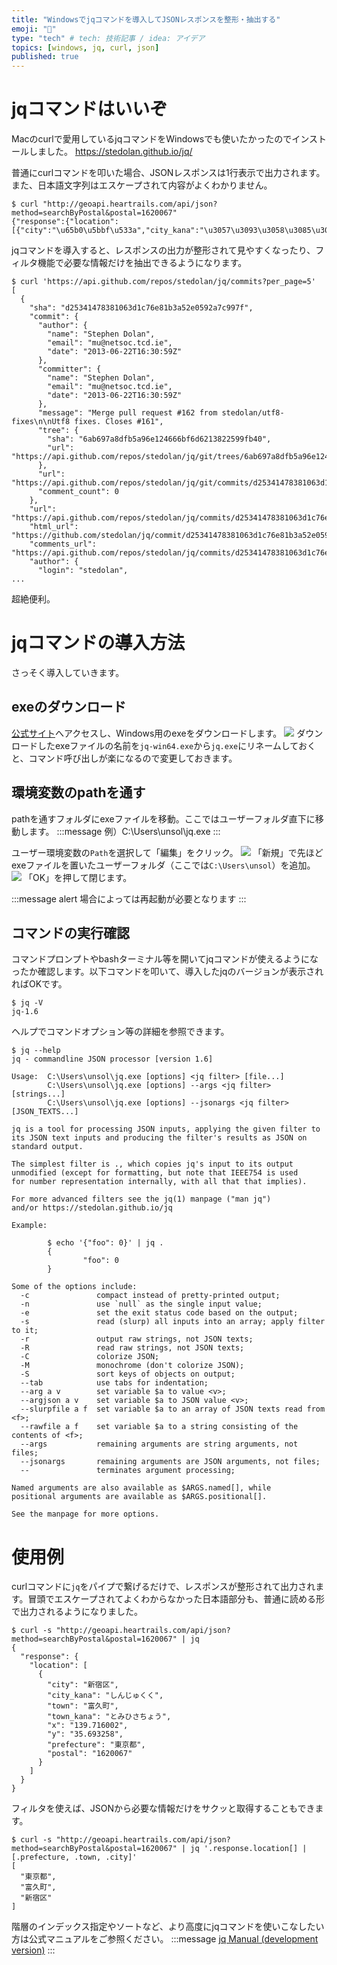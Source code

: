 ```yaml
---
title: "Windowsでjqコマンドを導入してJSONレスポンスを整形・抽出する"
emoji: "🐡"
type: "tech" # tech: 技術記事 / idea: アイデア
topics: [windows, jq, curl, json]
published: true
---
```

# jqコマンドはいいぞ
Macのcurlで愛用しているjqコマンドをWindowsでも使いたかったのでインストールしました。
https://stedolan.github.io/jq/

普通にcurlコマンドを叩いた場合、JSONレスポンスは1行表示で出力されます。また、日本語文字列はエスケープされて内容がよくわかりません。
```shell
$ curl "http://geoapi.heartrails.com/api/json?method=searchByPostal&postal=1620067"
{"response":{"location":[{"city":"\u65b0\u5bbf\u533a","city_kana":"\u3057\u3093\u3058\u3085\u304f\u304f","town":"\u5bcc\u4e45\u753a","town_kana":"\u3068\u307f\u3072\u3055\u3061\u3087\u3046","x":"139.716002","y":"35.693258","prefecture":"\u6771\u4eac\u90fd","postal":"1620067"}]}}
```

jqコマンドを導入すると、レスポンスの出力が整形されて見やすくなったり、フィルタ機能で必要な情報だけを抽出できるようになります。

```shell
$ curl 'https://api.github.com/repos/stedolan/jq/commits?per_page=5'
[
  {
    "sha": "d25341478381063d1c76e81b3a52e0592a7c997f",
    "commit": {
      "author": {
        "name": "Stephen Dolan",
        "email": "mu@netsoc.tcd.ie",
        "date": "2013-06-22T16:30:59Z"
      },
      "committer": {
        "name": "Stephen Dolan",
        "email": "mu@netsoc.tcd.ie",
        "date": "2013-06-22T16:30:59Z"
      },
      "message": "Merge pull request #162 from stedolan/utf8-fixes\n\nUtf8 fixes. Closes #161",
      "tree": {
        "sha": "6ab697a8dfb5a96e124666bf6d6213822599fb40",
        "url": "https://api.github.com/repos/stedolan/jq/git/trees/6ab697a8dfb5a96e124666bf6d6213822599fb40"
      },
      "url": "https://api.github.com/repos/stedolan/jq/git/commits/d25341478381063d1c76e81b3a52e0592a7c997f",
      "comment_count": 0
    },
    "url": "https://api.github.com/repos/stedolan/jq/commits/d25341478381063d1c76e81b3a52e0592a7c997f",
    "html_url": "https://github.com/stedolan/jq/commit/d25341478381063d1c76e81b3a52e0592a7c997f",
    "comments_url": "https://api.github.com/repos/stedolan/jq/commits/d25341478381063d1c76e81b3a52e0592a7c997f/comments",
    "author": {
      "login": "stedolan",
...
```
超絶便利。

# jqコマンドの導入方法
さっそく導入していきます。
## exeのダウンロード
[公式サイト](https://stedolan.github.io/jq/)へアクセスし、Windows用のexeをダウンロードします。
![](https://storage.googleapis.com/zenn-user-upload/ho4zy92wbnpgnmsomltu6vpfrnd1)
ダウンロードしたexeファイルの名前を`jq-win64.exe`から`jq.exe`にリネームしておくと、コマンド呼び出しが楽になるので変更しておきます。

## 環境変数のpathを通す
pathを通すフォルダにexeファイルを移動。ここではユーザーフォルダ直下に移動します。
:::message
例）C:\Users\unsol\jq.exe
:::

ユーザー環境変数の`Path`を選択して「編集」をクリック。
![](https://storage.googleapis.com/zenn-user-upload/0mr5wep4jr2iekz8if0tp5l4s2ix)
「新規」で先ほどexeファイルを置いたユーザーフォルダ（ここでは`C:\Users\unsol`）を追加。
![](https://storage.googleapis.com/zenn-user-upload/yp6oq6qoeps2xy4wdr4kx8nnaskc)
「OK」を押して閉じます。

:::message alert
場合によっては再起動が必要となります
:::
## コマンドの実行確認
コマンドプロンプトやbashターミナル等を開いてjqコマンドが使えるようになったか確認します。以下コマンドを叩いて、導入したjqのバージョンが表示されればOKです。
```shell
$ jq -V
jq-1.6
```

ヘルプでコマンドオプション等の詳細を参照できます。
```shell
$ jq --help
jq - commandline JSON processor [version 1.6]

Usage:  C:\Users\unsol\jq.exe [options] <jq filter> [file...]
        C:\Users\unsol\jq.exe [options] --args <jq filter> [strings...]
        C:\Users\unsol\jq.exe [options] --jsonargs <jq filter> [JSON_TEXTS...]

jq is a tool for processing JSON inputs, applying the given filter to
its JSON text inputs and producing the filter's results as JSON on
standard output.

The simplest filter is ., which copies jq's input to its output
unmodified (except for formatting, but note that IEEE754 is used
for number representation internally, with all that that implies).

For more advanced filters see the jq(1) manpage ("man jq")
and/or https://stedolan.github.io/jq

Example:

        $ echo '{"foo": 0}' | jq .
        {
                "foo": 0
        }

Some of the options include:
  -c               compact instead of pretty-printed output;
  -n               use `null` as the single input value;
  -e               set the exit status code based on the output;
  -s               read (slurp) all inputs into an array; apply filter to it;
  -r               output raw strings, not JSON texts;
  -R               read raw strings, not JSON texts;
  -C               colorize JSON;
  -M               monochrome (don't colorize JSON);
  -S               sort keys of objects on output;
  --tab            use tabs for indentation;
  --arg a v        set variable $a to value <v>;
  --argjson a v    set variable $a to JSON value <v>;
  --slurpfile a f  set variable $a to an array of JSON texts read from <f>;
  --rawfile a f    set variable $a to a string consisting of the contents of <f>;
  --args           remaining arguments are string arguments, not files;
  --jsonargs       remaining arguments are JSON arguments, not files;
  --               terminates argument processing;

Named arguments are also available as $ARGS.named[], while
positional arguments are available as $ARGS.positional[].

See the manpage for more options.
```
# 使用例
curlコマンドに`jq`をパイプで繋げるだけで、レスポンスが整形されて出力されます。冒頭でエスケープされてよくわからなかった日本語部分も、普通に読める形で出力されるようになりました。
```shell
$ curl -s "http://geoapi.heartrails.com/api/json?method=searchByPostal&postal=1620067" | jq
{
  "response": {
    "location": [
      {
        "city": "新宿区",
        "city_kana": "しんじゅくく",
        "town": "富久町",
        "town_kana": "とみひさちょう",
        "x": "139.716002",
        "y": "35.693258",
        "prefecture": "東京都",
        "postal": "1620067"
      }
    ]
  }
}
```

フィルタを使えば、JSONから必要な情報だけをサクッと取得することもできます。

```shell
$ curl -s "http://geoapi.heartrails.com/api/json?method=searchByPostal&postal=1620067" | jq '.response.location[] | [.prefecture, .town, .city]'
[
  "東京都",
  "富久町",
  "新宿区"
]
```

階層のインデックス指定やソートなど、より高度にjqコマンドを使いこなしたい方は公式マニュアルをご参照ください。
:::message
[jq Manual (development version)](https://stedolan.github.io/jq/manual/)
:::